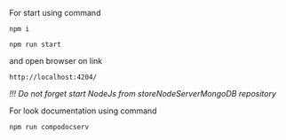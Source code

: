 For start using command 

`npm i`

`npm run start`

and open browser on link 

`http://localhost:4204/`


_!!! Do not forget start NodeJs from storeNodeServerMongoDB repository_


For look documentation using command

`npm run compodocserv`

